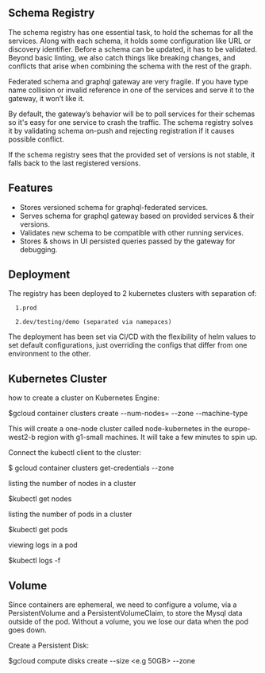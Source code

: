 Schema Registry
---------------
The schema registry has one essential task, to hold the schemas for all the services. Along with each schema, it holds some configuration like URL or discovery identifier. Before a schema can be updated, it has to be validated. Beyond basic linting, we also catch things like breaking changes, and conflicts that arise when combining the schema with the rest of the graph.

Federated schema and graphql gateway are very fragile. If you have type name collision or invalid reference in one of the services and serve it to the gateway, it won’t like it.

By default, the gateway’s behavior will be to poll services for their schemas so it's easy for one service to crash the traffic. The schema registry solves it by validating schema on-push and rejecting registration if it causes possible conflict.

If the schema registry sees that the provided set of versions is not stable, it falls back to the last registered versions.


Features
--------
- Stores versioned schema for graphql-federated services.
- Serves schema for graphql gateway based on provided services & their versions.
- Validates new schema to be compatible with other running services.
- Stores & shows in UI persisted queries passed by the gateway for debugging.


Deployment
----------
The registry has been deployed to 2 kubernetes clusters with separation of:
    
      1.prod
      
      2.dev/testing/demo (separated via namepaces)
      
 The deployment has been set via CI/CD with the flexibility of helm values to set default configurations, just overriding the configs that differ from one environment to the other.

Kubernetes Cluster
------------------
how to create a cluster on Kubernetes Engine:

 $gcloud container clusters create <name-of-node> --num-nodes=<number-of-nodes> --zone <zone-name> --machine-type <type-of-machine>

This will create a one-node cluster called node-kubernetes in the europe-west2-b region with g1-small machines. It will take a few minutes to spin up.


Connect the kubectl client to the cluster:

 $ gcloud container clusters get-credentials <name-of-node> --zone <zone-name>

listing the number of nodes in a cluster

 $kubectl get nodes

listing the number of pods in a cluster

 $kubectl get pods

viewing logs in a pod

 $kubectl logs -f <pode-name>


Volume
------
Since containers are ephemeral, we need to configure a volume, via a PersistentVolume and a PersistentVolumeClaim, to store the Mysql data outside of the pod. Without a volume, you we lose our data when the pod goes down.

Create a Persistent Disk:

 $gcloud compute disks create <name-of-disk> --size <e.g 50GB> --zone <zone>